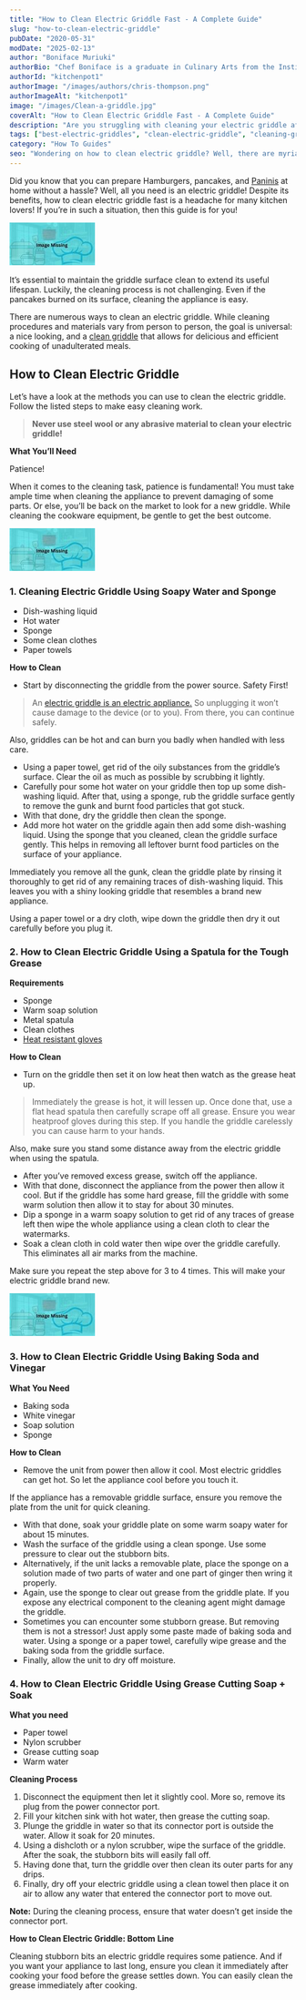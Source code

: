 ```yaml
---
title: "How to Clean Electric Griddle Fast - A Complete Guide"
slug: "how-to-clean-electric-griddle"
pubDate: "2020-05-31"
modDate: "2025-02-13"
author: "Boniface Muriuki"
authorBio: "Chef Boniface is a graduate in Culinary Arts from the Institute of Culinary Education, New York. He has worked in several restaurants and is currently the Head Chef at Cavali Restaurant. He has excelled in developing unique recipes and influencing the menu at the restaurant. He prides himself in sharing his knowledge at thekitchenpot.com where he writes about the best cookware for various recipes.."
authorId: "kitchenpot1"
authorImage: "/images/authors/chris-thompson.png"
authorImageAlt: "kitchenpot1"
image: "/images/Clean-a-griddle.jpg"
coverAlt: "How to Clean Electric Griddle Fast - A Complete Guide"
description: "Are you struggling with cleaning your electric griddle after preparing delicious meals at home? Don't worry, maintaining your griddle clean is essential to prolong its lifespan, and the cleaning process doesn't have to be challenging. By following simple steps using items like"
tags: ["best-electric-griddles", "clean-electric-griddle", "cleaning-greasy-griddles"]
category: "How To Guides"
seo: "Wondering on how to clean electric griddle? Well, there are myriad ways you can use to make the equipment sparkling clean. Here's a comprehensive guide that'll revolutionize your cleaning process."
---
```


Did you know that you can prepare Hamburgers, pancakes, and [Paninis](https://www.foodnetwork.com/recipes/articles/50-panini) at home without a hassle? Well, all you need is an electric griddle! Despite its benefits, how to clean electric griddle fast is a headache for many kitchen lovers! If you’re in such a situation, then this guide is for you! 

![how to clean electric griddle](images/portablegasgrill.jpg)

It’s essential to maintain the griddle surface clean to extend its useful lifespan. Luckily, the cleaning process is not challenging. Even if the pancakes burned on its surface, cleaning the appliance is easy.

There are numerous ways to clean an electric griddle. While cleaning procedures and materials vary from person to person, the goal is universal: a nice looking, and a [clean griddle](https://www.wikihow.com/Clean-a-Griddle) that allows for delicious and efficient cooking of unadulterated meals.

## How to Clean Electric Griddle

Let’s have a look at the methods you can use to clean the electric griddle. Follow the listed steps to make easy cleaning work.

> **Never use steel wool or any abrasive material to clean your electric griddle!**

**What You’ll Need** 

Patience!

When it comes to the cleaning task, patience is fundamental! You must take ample time when cleaning the appliance to prevent damaging of some parts. Or else, you’ll be back on the market to look for a new griddle. While cleaning the cookware equipment, be gentle to get the best outcome.

![How to Clean an Electric Griddle](images/portablegasgrill.jpg)

### **1\. Cleaning Electric Griddle Using Soapy Water and Sponge** 

-   Dish-washing liquid
-   Hot water
-   Sponge
-   Some clean clothes
-   Paper towels

**How to Clean**

-   Start by disconnecting the griddle from the power source. Safety First!

> An [electric griddle is an electric appliance.](https://content.etilize.com/User-Manual/1036203115.pdf) So unplugging it won’t cause damage to the device (or to you). From there, you can continue safely.

Also, griddles can be hot and can burn you badly when handled with less care.

-   Using a paper towel, get rid of the oily substances from the griddle’s surface. Clear the oil as much as possible by scrubbing it lightly.
-   Carefully pour some hot water on your griddle then top up some dish-washing liquid. After that, using a sponge, rub the griddle surface gently to remove the gunk and burnt food particles that got stuck.
-   With that done, dry the griddle then clean the sponge.
-   Add more hot water on the griddle again then add some dish-washing liquid. Using the sponge that you cleaned, clean the griddle surface gently. This helps in removing all leftover burnt food particles on the surface of your appliance.

Immediately you remove all the gunk, clean the griddle plate by rinsing it thoroughly to get rid of any remaining traces of dish-washing liquid. This leaves you with a shiny looking griddle that resembles a brand new appliance.

Using a paper towel or a dry cloth, wipe down the griddle then dry it out carefully before you plug it.

### **2\. How to Clean Electric Griddle Using a Spatula for the Tough Grease** 

**Requirements** 

-   Sponge
-   Warm soap solution
-   Metal spatula
-   Clean clothes
-   [Heat resistant gloves](https://thekitchenpot.com/blog/10-best-heat-resistant-gloves-for-cooking//)

**How to Clean**

-   Turn on the griddle then set it on low heat then watch as the grease heat up.

> Immediately the grease is hot, it will lessen up. Once done that, use a flat head spatula then carefully scrape off all grease. Ensure you wear heatproof gloves during this step. If you handle the griddle carelessly you can cause harm to your hands.

Also, make sure you stand some distance away from the electric griddle when using the spatula.

-   After you’ve removed excess grease, switch off the appliance.
-   With that done, disconnect the appliance from the power then allow it cool. But if the griddle has some hard grease, fill the griddle with some warm solution then allow it to stay for about 30 minutes.
-   Dip a sponge in a warm soapy solution to get rid of any traces of grease left then wipe the whole appliance using a clean cloth to clear the watermarks.
-   Soak a clean cloth in cold water then wipe over the griddle carefully. This eliminates all air marks from the machine.

Make sure you repeat the step above for 3 to 4 times. This will make your electric griddle brand new.

![How to Clean an Electric Griddle](images/portablegasgrill.jpg)

### **3\. How to Clean Electric Griddle Using Baking Soda and Vinegar** 

**What You Need**

-   Baking soda
-   White vinegar
-   Soap solution
-   Sponge

**How to Clean**

-   Remove the unit from power then allow it cool. Most electric griddles can get hot. So let the appliance cool before you touch it.

If the appliance has a removable griddle surface, ensure you remove the plate from the unit for quick cleaning.

-   With that done, soak your griddle plate on some warm soapy water for about 15 minutes.
-   Wash the surface of the griddle using a clean sponge. Use some pressure to clear out the stubborn bits.
-   Alternatively, if the unit lacks a removable plate, place the sponge on a solution made of two parts of water and one part of ginger then wring it properly.
-   Again, use the sponge to clear out grease from the griddle plate. If you expose any electrical component to the cleaning agent might damage the griddle.
-   Sometimes you can encounter some stubborn grease. But removing them is not a stressor! Just apply some paste made of baking soda and water. Using a sponge or a paper towel, carefully wipe grease and the baking soda from the griddle surface.
-   Finally, allow the unit to dry off moisture.

### **4\. How to Clean Electric Griddle Using Grease Cutting Soap + Soak**

**What you need**

-   Paper towel
-   Nylon scrubber
-   Grease cutting soap
-   Warm water 

**Cleaning Process**

1.  Disconnect the equipment then let it slightly cool. More so, remove its plug from the power connector port.
2.  Fill your kitchen sink with hot water, then grease the cutting soap.
3.  Plunge the griddle in water so that its connector port is outside the water. Allow it soak for 20 minutes.
4.  Using a dishcloth or a nylon scrubber, wipe the surface of the griddle. After the soak, the stubborn bits will easily fall off.
5.  Having done that, turn the griddle over then clean its outer parts for any drips.
6.  Finally, dry off your electric griddle using a clean towel then place it on air to allow any water that entered the connector port to move out.

**Note:** During the cleaning process, ensure that water doesn’t get inside the connector port.

**How to Clean Electric Griddle: Bottom** **Line**

Cleaning stubborn bits an electric griddle requires some patience. And if you want your appliance to last long, ensure you clean it immediately after cooking your food before the grease settles down. You can easily clean the grease immediately after cooking.